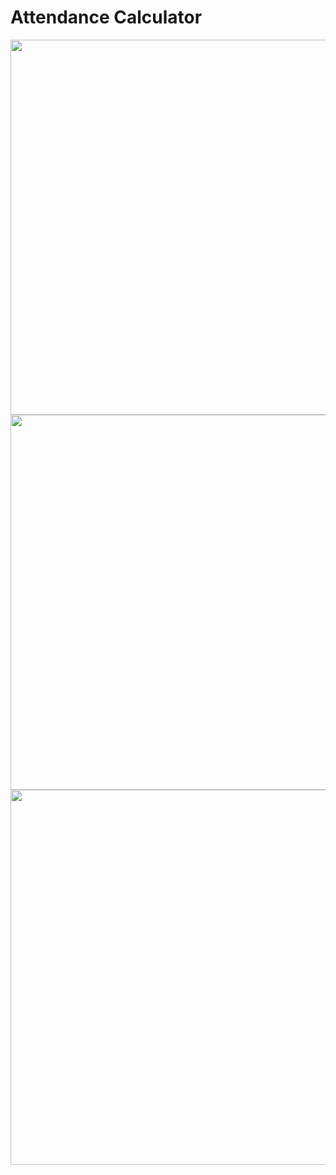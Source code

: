 # Attendance Calculator

<img src="https://user-images.githubusercontent.com/52598978/88168052-7667c080-cc37-11ea-9d02-605349639a8f.png" height="600"/> <img src="https://user-images.githubusercontent.com/52598978/88282255-ca8da600-cd06-11ea-89d7-44d9c1ba1acc.png" height="600"/> <img src="https://user-images.githubusercontent.com/52598978/88422197-7a4a3d00-ce07-11ea-8810-6140e2e389e8.jpg" height="600"/>
